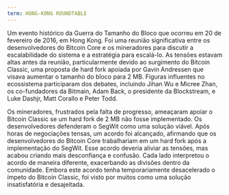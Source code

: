 ```yaml
---
term: HONG-KONG ROUNDTABLE
---
```


Um evento histórico da Guerra do Tamanho do Bloco que ocorreu em 20 de fevereiro de 2016, em Hong Kong. Foi uma reunião significativa entre os desenvolvedores do Bitcoin Core e os mineradores para discutir a escalabilidade do sistema e a estratégia para escalá-lo. As tensões estavam altas antes da reunião, particularmente devido ao surgimento do Bitcoin Classic, uma proposta de hard fork apoiada por Gavin Andressen que visava aumentar o tamanho do bloco para 2 MB. Figuras influentes no ecossistema participaram dos debates, incluindo Jihan Wu e Micree Zhan, os co-fundadores da Bitmain, Adam Back, o presidente da Blockstream, e Luke Dashjr, Matt Corallo e Peter Todd.

Os mineradores, frustrados pela falta de progresso, ameaçaram apoiar o Bitcoin Classic se um hard fork de 2 MB não fosse implementado. Os desenvolvedores defenderam o SegWit como uma solução viável. Após horas de negociações tensas, um acordo foi alcançado, afirmando que os desenvolvedores do Bitcoin Core trabalhariam em um hard fork após a implementação do SegWit. Esse acordo deveria aliviar as tensões, mas acabou criando mais desconfiança e confusão. Cada lado interpretou o acordo de maneira diferente, exacerbando as divisões dentro da comunidade. Embora este acordo tenha temporariamente desacelerado o ímpeto do Bitcoin Classic, foi visto por muitos como uma solução insatisfatória e desajeitada.